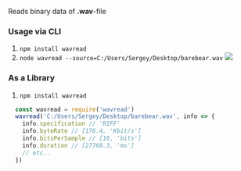 Reads binary data of **.wav**-file

### Usage via CLI
1) `npm install wavread`
2) `node wavread --source=C:/Users/Sergey/Desktop/barebear.wav`
![](https://raw.githubusercontent.com/hypotenuse/githubimages/master/wavread/d1.PNG)

### As a Library
1) `npm install wavread`
```js
  const wavread = require('wavread')
  wavread('C:/Users/Sergey/Desktop/barebear.wav', info => {
    info.specification // 'RIFF'
    info.byteRate // [176.4, 'Kbit/s']
    info.bitsPerSample // [16, 'bits']
    info.duration // [27768.3, 'ms']
    // etc..
  })
```
